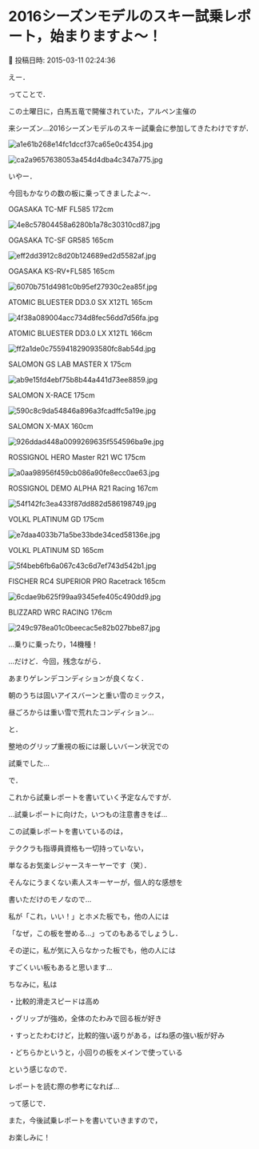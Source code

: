 # 2016シーズンモデルのスキー試乗レポート，始まりますよ～！

📅 投稿日時: 2015-03-11 02:24:36

えー．


ってことで．


この土曜日に，白馬五竜で開催されていた，アルペン主催の


来シーズン…2016シーズンモデルのスキー試乗会に参加してきたわけですが．




![a1e61b268e14fc1dccf37ca65e0c4354.jpg](images/a1e61b268e14fc1dccf37ca65e0c4354.jpg)









![ca2a9657638053a454d4dba4c347a775.jpg](images/ca2a9657638053a454d4dba4c347a775.jpg)







いやー．


今回もかなりの数の板に乗ってきましたよ～．





OGASAKA TC-MF FL585 172cm




![4e8c57804458a6280b1a78c30310cd87.jpg](images/4e8c57804458a6280b1a78c30310cd87.jpg)







OGASAKA TC-SF GR585 165cm




![eff2dd3912c8d20b124689ed2d5582af.jpg](images/eff2dd3912c8d20b124689ed2d5582af.jpg)







OGASAKA KS-RV+FL585 165cm




![6070b751d4981c0b95ef27930c2ea85f.jpg](images/6070b751d4981c0b95ef27930c2ea85f.jpg)







ATOMIC BLUESTER DD3.0 SX X12TL 165cm




![4f38a089004acc734d8fec56dd7d56fa.jpg](images/4f38a089004acc734d8fec56dd7d56fa.jpg)







ATOMIC BLUESTER DD3.0 LX X12TL 166cm




![ff2a1de0c755941829093580fc8ab54d.jpg](images/ff2a1de0c755941829093580fc8ab54d.jpg)







SALOMON GS LAB MASTER X 175cm




![ab9e15fd4ebf75b8b44a441d73ee8859.jpg](images/ab9e15fd4ebf75b8b44a441d73ee8859.jpg)







SALOMON X-RACE 175cm




![590c8c9da54846a896a3fcadffc5a19e.jpg](images/590c8c9da54846a896a3fcadffc5a19e.jpg)







SALOMON X-MAX 160cm




![926ddad448a0099269635f554596ba9e.jpg](images/926ddad448a0099269635f554596ba9e.jpg)







ROSSIGNOL HERO Master R21 WC 175cm




![a0aa98956f459cb086a90fe8ecc0ae63.jpg](images/a0aa98956f459cb086a90fe8ecc0ae63.jpg)







ROSSIGNOL DEMO ALPHA R21 Racing 167cm




![54f142fc3ea433f87dd882d586198749.jpg](images/54f142fc3ea433f87dd882d586198749.jpg)







VOLKL PLATINUM GD 175cm




![e7daa4033b71a5be33bde34ced58136e.jpg](images/e7daa4033b71a5be33bde34ced58136e.jpg)







VOLKL PLATINUM SD 165cm




![5f4beb6fb6a067c43c6d7ef743d542b1.jpg](images/5f4beb6fb6a067c43c6d7ef743d542b1.jpg)







FISCHER RC4 SUPERIOR PRO Racetrack 165cm




![6cdae9b625f99aa9345efe405c490dd9.jpg](images/6cdae9b625f99aa9345efe405c490dd9.jpg)







BLIZZARD WRC RACING 176cm




![249c978ea01c0beecac5e82b027bbe87.jpg](images/249c978ea01c0beecac5e82b027bbe87.jpg)







…乗りに乗ったり，14機種！





…だけど．今回，残念ながら．


あまりゲレンデコンディションが良くなく．


朝のうちは固いアイスバーンと重い雪のミックス，


昼ごろからは重い雪で荒れたコンディション…


と．


整地のグリップ重視の板には厳しいバーン状況での


試乗でした…





で．


これから試乗レポートを書いていく予定なんですが．


…試乗レポートに向けた，いつもの注意書きをば…





この試乗レポートを書いているのは，


テククラも指導員資格も一切持っていない，


単なるお気楽レジャースキーヤーです（笑）．


そんなにうまくない素人スキーヤーが，個人的な感想を


書いただけのモノなので…


私が「これ，いい！」とホメた板でも，他の人には


「なぜ，この板を誉める…」ってのもあるでしょうし．


その逆に，私が気に入らなかった板でも，他の人には


すごくいい板もあると思います…





ちなみに，私は


・比較的滑走スピードは高め


・グリップが強め，全体のたわみで回る板が好き


・すっとたわむけど，比較的強い返りがある，ばね感の強い板が好み


・どちらかというと，小回りの板をメインで使っている


という感じなので．


レポートを読む際の参考になれば…





って感じで．


また，今後試乗レポートを書いていきますので，


お楽しみに！
